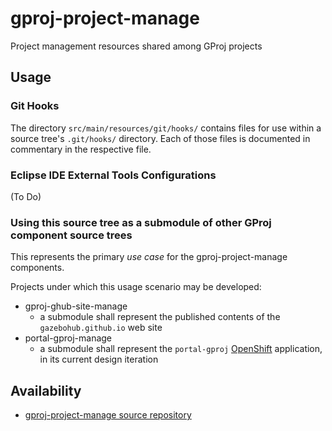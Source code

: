 gproj-project-manage
====================

Project management resources shared among GProj projects

## Usage

### Git Hooks

The directory `src/main/resources/git/hooks/` contains files for use
within a source tree's `.git/hooks/` directory. Each of those files is
documented in commentary in the respective file.

### Eclipse IDE External Tools Configurations

(To Do)

### Using this source tree as a submodule of other GProj component source trees

This represents the primary _use case_ for the gproj-project-manage
components.

Projects under which this usage scenario may be developed:

* gproj-ghub-site-manage
    * a submodule shall represent the published contents of the
      `gazebohub.github.io` web site
* portal-gproj-manage
    * a submodule shall represent the `portal-gproj` [OpenShift][oso]
      application, in its current design iteration


## Availability

* [gproj-project-manage source repository][src]


[src]: https://github.com/GazeboHub/gproj-project-manage
[oso]: https://www.openshift.com/

